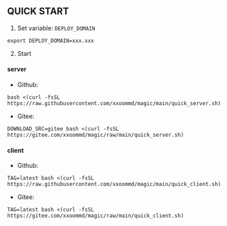 ## QUICK START

1. Set variable: `DEPLOY_DOMAIN`

```shell
export DEPLOY_DOMAIN=xxx.xxx
```

2. Start

#### server

- Github:

```shell
bash <(curl -fsSL https://raw.githubusercontent.com/xxoommd/magic/main/quick_server.sh)
```

- Gitee:

```shell
DOWNLOAD_SRC=gitee bash <(curl -fsSL https://gitee.com/xxoommd/magic/raw/main/quick_server.sh)
```

#### client

- Github:

```shell
TAG=latest bash <(curl -fsSL https://raw.githubusercontent.com/xxoommd/magic/main/quick_client.sh)
```

- Gitee:

```shell
TAG=latest bash <(curl -fsSL https://gitee.com/xxoommd/magic/raw/main/quick_client.sh)
```
